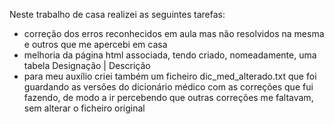 Neste trabalho de casa realizei as seguintes tarefas:

- correção dos erros reconhecidos em aula mas não resolvidos na mesma e outros que me apercebi em casa
- melhoria da página html associada, tendo criado, nomeadamente, uma tabela Designação | Descrição
- para meu auxílio criei também um ficheiro dic_med_alterado.txt que foi guardando as versões do dicionário médico com as correções que fui fazendo, de modo a ir percebendo que outras correções me faltavam, sem alterar o ficheiro original

